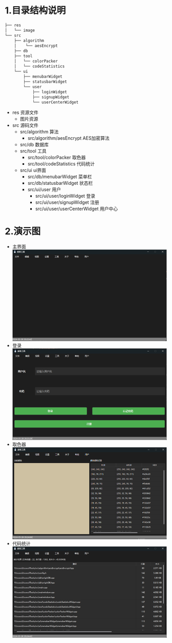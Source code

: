 # 1.目录结构说明

```shell
├── res
│   └── image
└── src
    ├── algorithm
    │    └── aesEncrypt
    ├── db
    ├── tool
    │   └── colorPacker
    │   └── codeStatistics
    └── ui
        ├── menubarWidget
        ├── statusbarWidget
        └── user
            ├── loginWidget
            ├── signupWidget
            └── userCenterWidget
```

- res 资源文件
    - 图片资源
- src 源码文件
    - src/algorithm 算法
        - src/algorithm/aesEncrypt AES加密算法
    - src/db 数据库
    - src/tool 工具
        - src/tool/colorPacker 取色器
        - src/tool/codeStatistics 代码统计
    - src/ui ui界面
        - src/db/menubarWidget 菜单栏
        - src/db/statusbarWidget 状态栏
        - src/ui/user 用户
            - src/ui/user/loginWidget 登录
            - src/ui/user/signupWidget 注册
            - src/ui/user/userCenterWidget 用户中心
# 2.演示图
- 主界面
![alt text](./res/image/readme/image.png)
- 登录
![alt text](./res/image/readme/image-1.png)
- 取色器
![alt text](./res/image/readme/image-2.png)
- 代码统计
![alt text](./res/image/readme/image-3.png)